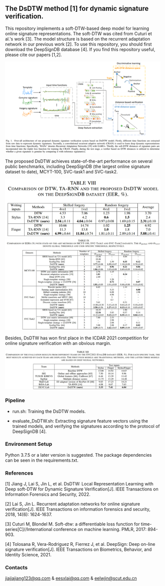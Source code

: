 ## The DsDTW method [1] for dynamic signature verification.

This repository implements a soft-DTW-based deep model for learning online signature representations. The soft-DTW was cited from Cuturi et al.'s work [3]. The model structure is based on the recurrent adaptation network in our previous work [2]. To use this repository, you should first download the DeepSignDB database [4]. If you find this repository useful, please cite our papers [1,2]. 

![Alt text](./images/DsDTW.PNG)

The proposed DsDTW achieves state-of-the-art performance on several public benchmarks, including DeepSignDB (the largest online signature dataset to date), MCYT-100, SVC-task1 and SVC-task2.

![Alt text](./images/Results_on_DeepSignDB.jpg)
![Alt text](./images/Results_on_several_public_datasets.jpg)

Besides, DsDTW has won first place in the ICDAR 2021 competition for online signature verification with an obvious margin.

![Alt text](./images/Results_on_SVC2021.jpg)

### Pipeline 

- run.sh: Training the DsDTW models.

- evaluate_DsDTW.sh: Extracting signature feature vectors using the trained models, and verifying the signatures according to the protocol of DeepSignDB [4].

### Environment Setup

Python 3.7.5 or a later version is suggested. The package dependencies can be seen in the requirements.txt.

### References

[1] Jiang J, Lai S, Jin L, et al. DsDTW: Local Representation Learning with Deep soft-DTW for Dynamic Signature Verification[J]. IEEE Transactions on Information Forensics and Security, 2022.

[2] Lai S, Jin L. Recurrent adaptation networks for online signature verification[J]. IEEE Transactions on information forensics and security, 2018, 14(6): 1624-1637.

[3] Cuturi M, Blondel M. Soft-dtw: a differentiable loss function for time-series[C]//International conference on machine learning. PMLR, 2017: 894-903.

[4] Tolosana R, Vera-Rodriguez R, Fierrez J, et al. DeepSign: Deep on-line signature verification[J]. IEEE Transactions on Biometrics, Behavior, and Identity Science, 2021.

### Contacts

jiajiajiang123@qq.com & eesxlai@qq.com & eelwjin@scut.edu.cn
